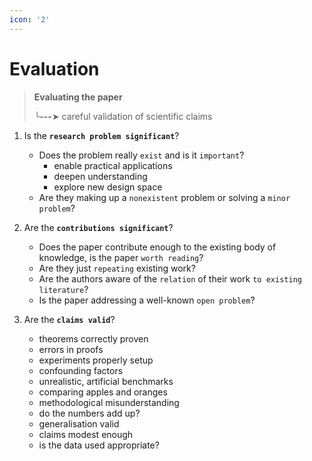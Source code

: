 ```yaml
---
icon: '2'
---
```


# Evaluation

> **Evaluating the paper**
>
> ╰**---**➤ careful validation of scientific claims

1. Is the **`research problem significant`**?
   * Does the problem really `exist` and is it `important`?&#x20;
     * enable practical applications
     * deepen understanding
     * explore new design space
   *   Are they making up a `nonexistent` problem or solving a `minor problem`?


2.  Are the **`contributions significant`**?

    * Does the paper contribute enough to the existing body of knowledge, is the paper `worth reading`?&#x20;
    * Are they just `repeating` existing work?
    * Are the authors aware of the `relation` of their work `to existing literature`?&#x20;
    * Is the paper addressing a well-known `open problem`?


3. Are the **`claims valid`**?
   * theorems correctly proven
   * errors in proofs
   * experiments properly setup
   * confounding factors
   * unrealistic, artificial benchmarks
   * comparing apples and oranges
   * methodological misunderstanding
   * do the numbers add up?&#x20;
   * generalisation valid
   * claims modest enough
   * is the data used appropriate?



